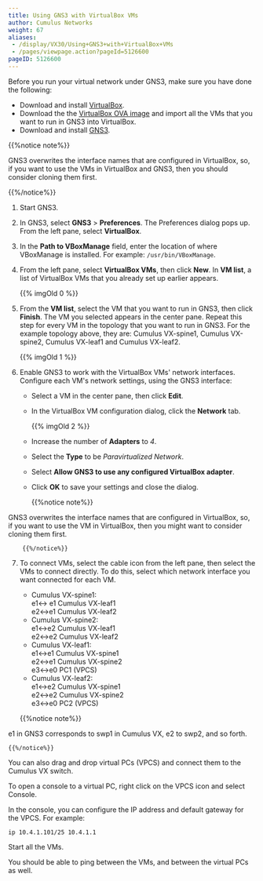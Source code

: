 ```yaml
---
title: Using GNS3 with VirtualBox VMs
author: Cumulus Networks
weight: 67
aliases:
 - /display/VX30/Using+GNS3+with+VirtualBox+VMs
 - /pages/viewpage.action?pageId=5126600
pageID: 5126600
---
```

Before you run your virtual network under GNS3, make sure you have done
the following:

  - Download and install [VirtualBox](https://www.virtualbox.org).
  - Download the the [VirtualBox OVA
    image](https://cumulusnetworks.com/cumulus-vx/download/) and import
    all the VMs that you want to run in GNS3 into VirtualBox.
  - Download and install
    [GNS3](https://community.gns3.com/login.jspa?referer=/community/software/download).

{{%notice note%}}

GNS3 overwrites the interface names that are configured in VirtualBox,
so, if you want to use the VMs in VirtualBox and GNS3, then you should
consider cloning them first.

{{%/notice%}}

1.  Start GNS3.

2.  In GNS3, select **GNS3** \> **Preferences**. The Preferences dialog
    pops up. From the left pane, select **VirtualBox**.

3.  In the **Path to VBoxManage** field, enter the location of where
    VBoxManage is installed. For example: `/usr/bin/VBoxManage`.

4.  From the left pane, select **VirtualBox VMs**, then click **New**.
    In **VM list**, a list of VirtualBox VMs that you already set up
    earlier appears.
    
    {{% imgOld 0 %}}

5.  From the **VM list**, select the VM that you want to run in GNS3,
    then click **Finish**. The VM you selected appears in the center
    pane. Repeat this step for every VM in the topology that you want to
    run in GNS3. For the example topology above, they are: Cumulus
    VX-spine1, Cumulus VX-spine2, Cumulus VX-leaf1 and Cumulus VX-leaf2.
    
    {{% imgOld 1 %}}

6.  Enable GNS3 to work with the VirtualBox VMs' network interfaces.
    Configure each VM's network settings, using the GNS3 interface:
    
      - Select a VM in the center pane, then click **Edit**.
      - In the VirtualBox VM configuration dialog, click the **Network**
        tab.
        
        {{% imgOld 2 %}}
    
      - Increase the number of **Adapters** to *4*.
      - Select the **Type** to be *Paravirtualized Network*.
      - Select **Allow GNS3 to use any configured VirtualBox adapter**.
      - Click **OK** to save your settings and close the dialog.
        
        {{%notice note%}}
        
GNS3 overwrites the interface names that are configured in
        VirtualBox, so, if you want to use the VM in VirtualBox, then
        you might want to consider cloning them first.
        
        {{%/notice%}}

7.  To connect VMs, select the cable icon from the left pane, then
    select the VMs to connect directly. To do this, select which network
    interface you want connected for each VM.
    
      - Cumulus VX-spine1:  
        e1\<-\> e1 Cumulus VX-leaf1  
        e2\<-\>e1 Cumulus VX-leaf2
      - Cumulus VX-spine2:  
        e1\<-\>e2 Cumulus VX-leaf1  
        e2\<-\>e2 Cumulus VX-leaf2
      - Cumulus VX-leaf1:  
        e1\<-\>e1 Cumulus VX-spine1  
        e2\<-\>e1 Cumulus VX-spine2  
        e3\<-\>e0 PC1 (VPCS)
      - Cumulus VX-leaf2:  
        e1\<-\>e2 Cumulus VX-spine1  
        e2\<-\>e2 Cumulus VX-spine2  
        e3\<-\>e0 PC2 (VPCS)
    
    {{%notice note%}}
    
e1 in GNS3 corresponds to swp1 in Cumulus VX, e2 to swp2, and so
    forth.
    
    {{%/notice%}}

You can also drag and drop virtual PCs (VPCS) and connect them to the
Cumulus VX switch.

To open a console to a virtual PC, right click on the VPCS icon and
select Console.

In the console, you can configure the IP address and default gateway for
the VPCS. For example:

    ip 10.4.1.101/25 10.4.1.1

Start all the VMs.

You should be able to ping between the VMs, and between the virtual PCs
as well.

